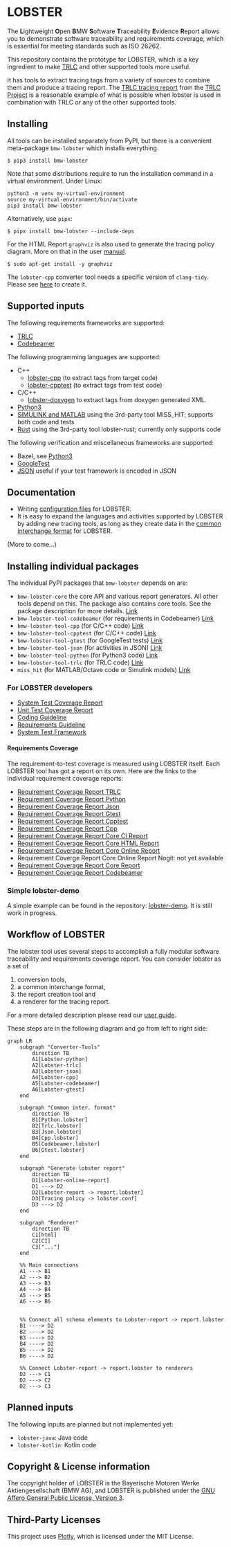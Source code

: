 # LOBSTER

The **L**ightweight **O**pen **B**MW **S**oftware **T**raceability
**E**vidence **R**eport allows you to demonstrate software traceability
and requirements coverage, which is essential for meeting standards
such as ISO 26262.

This repository contains the prototype for LOBSTER, which is a key
ingredient to make [TRLC](https://github.com/bmw-software-engineering/trlc/)
and other supported tools more useful.

It has tools to extract tracing tags from a variety of sources to
combine them and produce a tracing report. The [TRLC tracing
report](https://bmw-software-engineering.github.io/trlc/tracing.html)
from the [TRLC
Project](https://github.com/bmw-software-engineering/trlc/) is a
reasonable example of what is possible when lobster is used in combination
with TRLC or any of the other supported tools.

## Installing

All tools can be installed separately from PyPI, but there is a
convenient meta-package `bmw-lobster` which installs everything.

```
$ pip3 install bmw-lobster
```
Note that some distributions require to run the installation command in a
virtual environment.
Under Linux:
```
python3 -m venv my-virtual-environment
source my-virtual-environment/bin/activate
pip3 install bmw-lobster
```

Alternatively, use `pipx`:
```
$ pipx install bmw-lobster --include-deps
```

For the HTML Report `graphviz` is also used to generate the tracing policy diagram. More on that in the user [manual](https://github.com/bmw-software-engineering/lobster/blob/main/documentation/user-manual.md).

```
$ sudo apt-get install -y graphviz
```

The `lobster-cpp` converter tool needs a specific version of `clang-tidy`. Please see [here](https://github.com/bmw-software-engineering/lobster/blob/main/documentation/user-manual.md#clang-tidy-file-generation) to create it.

## Supported inputs

The following requirements frameworks are supported:

* [TRLC](https://github.com/bmw-software-engineering/trlc/)
* [Codebeamer](packages/lobster-tool-codebeamer/README.md)

The following programming languages are supported:

* C++
  * [lobster-cpp](packages/lobster-tool-cpp/README.md) (to extract tags from target code)
  * [lobster-cpptest](packages/lobster-tool-cpptest/README.md) (to extract tags from test code)
* C/C++
  * [lobster-doxygen](https://github.com/NewTec-GmbH/lobster-doxygen) to extract tags from doxygen generated XML.
* [Python3](packages/lobster-tool-python/README.md)
* [SIMULINK and MATLAB](https://misshit.org) using the 3rd-party tool
  MISS_HIT; supports both code and tests
* [Rust](https://github.com/NewTec-GmbH/lobster-rust) using the 3rd-party tool lobster-rust; currently only supports code

The following verification and miscellaneous frameworks are supported:

* Bazel, see [Python3](packages/lobster-tool-python/README.md)
* [GoogleTest](packages/lobster-tool-gtest/README.md)
* [JSON](packages/lobster-tool-json/README.md) useful if your test
  framework is encoded in JSON

## Documentation

* Writing [configuration files](documentation/config_files.md) for LOBSTER.
* It is easy to expand the languages and activities supported by
  LOBSTER by adding new tracing tools, as long as they create data in
  the [common interchange format](documentation/schemas.md) for LOBSTER.

(More to come...)

## Installing individual packages

The individual PyPI packages that `bmw-lobster` depends on are:

* `bmw-lobster-core` the core API and various report generators.
  All other tools depend on this.
  The package also contains core tools.
  See the package description for more details.
  [Link](https://pypi.org/project/bmw-lobster-core)
* `bmw-lobster-tool-codebeamer` (for requirements in Codebeamer) [Link](https://pypi.org/project/bmw-lobster-tool-codebeamer)
* `bmw-lobster-tool-cpp` (for C/C++ code) [Link](https://pypi.org/project/bmw-lobster-tool-cpp)
* `bmw-lobster-tool-cpptest` (for C/C++ code) [Link](https://pypi.org/project/bmw-lobster-tool-cpp)
* `bmw-lobster-tool-gtest` (for GoogleTest tests) [Link](https://pypi.org/project/bmw-lobster-tool-gtest)
* `bmw-lobster-tool-json` (for activities in JSON) [Link](https://pypi.org/project/bmw-lobster-tool-json)
* `bmw-lobster-tool-python` (for Python3 code) [Link](https://pypi.org/project/bmw-lobster-tool-python)
* `bmw-lobster-tool-trlc` (for TRLC code) [Link](https://pypi.org/project/bmw-lobster-tool-trlc)
* `miss_hit` (for MATLAB/Octave code or Simulink models) [Link](https://pypi.org/project/miss_hit)

### For LOBSTER developers

* [System Test Coverage Report](https://bmw-software-engineering.github.io/lobster/htmlcov-system/index.html)
* [Unit Test Coverage Report](https://bmw-software-engineering.github.io/lobster/htmlcov-unit/index.html)
* [Coding Guideline](CODING_GUIDELINE.md)
* [Requirements Guideline](lobster/tools/REQUIREMENTS.md)
* [System Test Framework](tests-system/README.md)

#### Requirements Coverage 

The requirement-to-test coverage is measured using LOBSTER itself.
Each LOBSTER tool has got a report on its own.
Here are the links to the individual requirement coverage reports:

* [Requirement Coverage Report TRLC](https://bmw-software-engineering.github.io/lobster/tracing-trlc.html)
* [Requirement Coverage Report Python](https://bmw-software-engineering.github.io/lobster/tracing-python.html)
* [Requirement Coverage Report Json](https://bmw-software-engineering.github.io/lobster/tracing-json.html)
* [Requirement Coverage Report Gtest](https://bmw-software-engineering.github.io/lobster/tracing-gtest.html)
* [Requirement Coverage Report Cpptest](https://bmw-software-engineering.github.io/lobster/tracing-cpptest.html)
* [Requirement Coverage Report Cpp](https://bmw-software-engineering.github.io/lobster/tracing-cpp.html)
* [Requirement Coverage Report Core CI Report](https://bmw-software-engineering.github.io/lobster/tracing-core_ci_report.html)
* [Requirement Coverage Report Core HTML Report](https://bmw-software-engineering.github.io/lobster/tracing-core_html_report.html)
* [Requirement Coverage Report Core Online Report](https://bmw-software-engineering.github.io/lobster/tracing-core_online_report.html)
* Requirement Coverge Report Core Online Report Nogit: not yet available
* [Requirement Coverage Report Core Report](https://bmw-software-engineering.github.io/lobster/tracing-core_report.html)
* [Requirement Coverage Report Codebeamer](https://bmw-software-engineering.github.io/lobster/tracing-codebeamer.html)

### Simple lobster-demo

A simple example can be found in the repository: [lobster-demo](https://github.com/bmw-software-engineering/lobster-demo).
It is still work in progress.

## Workflow of LOBSTER

The lobster tool uses several steps to accomplish a fully modular software traceability
and requirements coverage report.
You can consider lobster as a set of
1. conversion tools,
2. a common interchange format,
3. the report creation tool and
4. a renderer for the tracing report.

For a more detailed description please read our [user guide](https://github.com/bmw-software-engineering/lobster/blob/main/documentation/config_files.md).

These steps are in the following diagram and go from left to right side:

```mermaid
graph LR
    subgraph "Converter-Tools"
        direction TB
        A1[Lobster-python]
        A2[Lobster-trlc]
        A3[Lobster-json]
        A4[Lobster-cpp]
        A5[Lobster-codebeamer]
        A6[Lobster-gtest]
    end
 
    subgraph "Common inter. format"
        direction TB
        B1[Python.lobster]
        B2[Trlc.lobster]
        B3[Json.lobster]
        B4[Cpp.lobster]
        B5[Codebeamer.lobster]
        B6[Gtest.lobster]
    end
 
    subgraph "Generate lobster report"
        direction TB
        D1[Lobster-online-report]
        D1 ---> D2
        D2[Lobster-report -> report.lobster]
        D3[Tracing policy -> lobster.conf]
        D3 ---> D2
    end
 
    subgraph "Renderer"
        direction TB
        C1[html]
        C2[CI]
        C3["..."]
    end
 
    %% Main connections
    A1 ---> B1
    A2 ---> B2
    A3 ---> B3
    A4 ---> B4
    A5 ---> B5
    A6 ---> B6

 
    %% Connect all schema elements to Lobster-report -> report.lobster
    B1 ----> D2
    B2 ----> D2
    B3 ----> D2
    B4 ----> D2
    B5 ----> D2
    B6 ----> D2
 
    %% Connect Lobster-report -> report.lobster to renderers
    D2 ---> C1
    D2 ---> C2
    D2 ---> C3
 ```

## Planned inputs

The following inputs are planned but not implemented yet:

* `lobster-java`: Java code
* `lobster-kotlin`: Kotlin code

## Copyright & License information

The copyright holder of LOBSTER is the Bayerische Motoren Werke
Aktiengesellschaft (BMW AG), and LOBSTER is published under the [GNU
Affero General Public License, Version 3](LICENSE.md).

## Third-Party Licenses

This project uses [Plotly](https://github.com/plotly/plotly.py), which is licensed under the MIT License.
